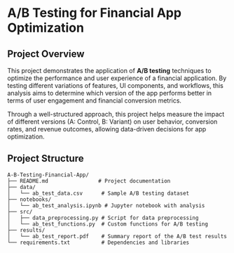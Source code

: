 # A/B Testing for Financial App Optimization

## Project Overview

This project demonstrates the application of **A/B testing** techniques to optimize the performance and user experience of a financial application. By testing different variations of features, UI components, and workflows, this analysis aims to determine which version of the app performs better in terms of user engagement and financial conversion metrics.

Through a well-structured approach, this project helps measure the impact of different versions (A: Control, B: Variant) on user behavior, conversion rates, and revenue outcomes, allowing data-driven decisions for app optimization.

## Project Structure

```plaintext
A-B-Testing-Financial-App/
├── README.md                # Project documentation
├── data/
│   └── ab_test_data.csv      # Sample A/B testing dataset
├── notebooks/
│   └── ab_test_analysis.ipynb # Jupyter notebook with analysis
├── src/
│   ├── data_preprocessing.py # Script for data preprocessing
│   └── ab_test_functions.py  # Custom functions for A/B testing
├── results/
│   └── ab_test_report.pdf    # Summary report of the A/B test results
└── requirements.txt          # Dependencies and libraries

